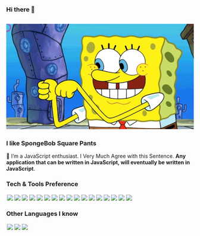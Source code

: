 ### Hi there 👋

## <p align="center">![](home.gif)</p>

### I like SpongeBob Square Pants

🔭 I’m a JavaScript enthusiast. I Very Much Agree with this Sentence. **Any application that can be written in JavaScript, will eventually be written in JavaScript**.

### Tech & Tools Preference

<p style="display: flex;flex-wrap: wrap">
<img style="padding: 2px" src="https://img.shields.io/badge/-Node.js-3C873A?style=flat&logo=Node.js&logoColor=white">
<img style="padding: 2px" src="https://img.shields.io/badge/-Docker-2496ed?style=flat&logo=docker&logoColor=white"> 
<img style="padding: 2px" src="https://img.shields.io/badge/-Vue-42b883?style=flat&logo=Vue.js&logoColor=white"> 
<img style="padding: 2px" src="https://img.shields.io/badge/-React-000000?style=flat&logo=react&logoColor=00c8ff">
<img style="padding: 2px" src="https://img.shields.io/badge/-HTML5-E34F26?style=flat&logo=html5&logoColor=white"> 
<img style="padding: 2px" src="https://img.shields.io/badge/-Nuxt-00C675?style=flat&logo=nuxt.js&logoColor=white"> 
<img style="padding: 2px" src="https://img.shields.io/badge/-CSS3-1572B6?style=flat&logo=css3&logoColor=white">
<img style="padding: 2px" src="https://img.shields.io/badge/-Bootstrap-563D7C?style=flat&logo=bootstrap&logoColor=white">
<img style="padding: 2px" src="https://img.shields.io/badge/-JavaScript-eed718?style=flat&logo=javascript&logoColor=ffffff">
<img style="padding: 2px" src="https://img.shields.io/badge/-Sass-cc6699?style=flat&logo=sass&logoColor=ffffff">
<img style="padding: 2px" src="https://img.shields.io/badge/-MongoDB-4DB33D?style=flat&logo=mongodb&logoColor=FFFFFF">
<img style="padding: 2px" src="https://img.shields.io/badge/-MySQL-F29111?style=flat&logo=mysql&logoColor=FFFFFF">
<img style="padding: 2px" src="https://img.shields.io/badge/-Express.js-787878?style=flat&logo=express&logoColor=FFFFFF">
<img style="padding: 2px" src="https://img.shields.io/badge/-Koa.js-ffffff?style=flat">
<img style="padding: 2px" src="http://img.shields.io/badge/-Git-F1502F?style=flat&logo=git&logoColor=FFFFFF">
<img style="padding: 2px" src="http://img.shields.io/badge/-Github-000000?style=flat&logo=github&logoColor=FFFFFF">
<img style="padding: 2px" src="http://img.shields.io/badge/-VS%20Code-007ACC?style=flat&logo=visual%20studio%20code&logoColor=white">
</p>

### Other Languages I know

<p style="display: flex;flex-wrap: wrap">
<img style="padding: 2px" src="http://img.shields.io/badge/-Java-F89820?style=flat&logo=java&logoColor=white">
<img style="padding: 2px" src="https://img.shields.io/badge/-PHP-4F5B93?style=flat&logo=php&logoColor=ffffff">
<img style="padding: 2px" src="https://img.shields.io/badge/-Python-black?style=flat&logo=python&logoColor=white">
</p>
